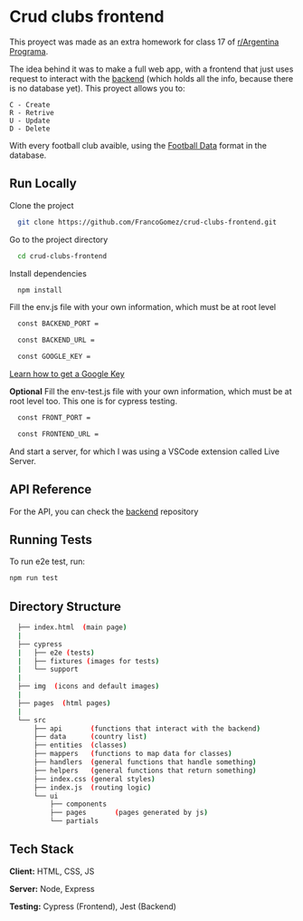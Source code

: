 # Crud clubs frontend

This proyect was made as an extra homework for class 17 of [r/Argentina Programa](https://argentinaprograma.com/).

The idea behind it was to make a full web app, with a frontend that just uses request to interact with the [backend](https://github.com/FrancoGomez/crud-clubs-backend) (which holds all the info, because there is no database yet). This proyect allows you to:

    C - Create
    R - Retrive
    U - Update
    D - Delete

With every football club avaible, using the [Football Data](https://www.football-data.org/) format in the database.

## Run Locally

Clone the project

```bash
  git clone https://github.com/FrancoGomez/crud-clubs-frontend.git
```

Go to the project directory

```bash
  cd crud-clubs-frontend
```

Install dependencies

```bash
  npm install
```

Fill the env.js file with your own information, which must be at root level

```bash
  const BACKEND_PORT =

  const BACKEND_URL =

  const GOOGLE_KEY =
```

[Learn how to get a Google Key](https://developers.google.com/maps/documentation/embed/get-started)

**Optional** Fill the env-test.js file with your own information, which must be at root level too. This one is for cypress testing.

```bash
  const FRONT_PORT =

  const FRONTEND_URL =
```

And start a server, for which I was using a VSCode extension called Live Server.

## API Reference

For the API, you can check the [backend](https://github.com/FrancoGomez/crud-clubs-backend) repository

## Running Tests

To run e2e test, run:

```bash
npm run test
```

## Directory Structure

```bash
  ├── index.html  (main page)
  |
  ├── cypress
  |   ├── e2e (tests)
  |   ├── fixtures (images for tests)
  |   └── support
  |
  ├── img  (icons and default images)
  |
  ├── pages  (html pages)
  |
  └── src
      ├── api       (functions that interact with the backend)
      ├── data      (country list)
      ├── entities  (classes)
      ├── mappers   (functions to map data for classes)
      ├── handlers  (general functions that handle something)
      ├── helpers   (general functions that return something)
      ├── index.css (general styles)
      ├── index.js  (routing logic)
      └── ui
          ├── components
          ├── pages       (pages generated by js)
          └── partials
```

## Tech Stack

**Client:** HTML, CSS, JS

**Server:** Node, Express

**Testing:** Cypress (Frontend), Jest (Backend)
